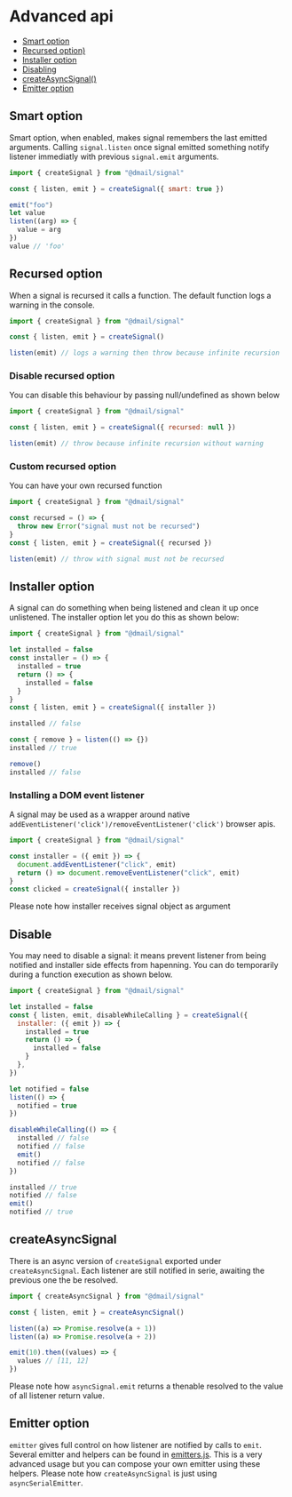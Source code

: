 # Advanced api

* [Smart option](#smart-option)
* [Recursed option)](#recursed-option)
* [Installer option](#installer-option)
* [Disabling](#disable)
* [createAsyncSignal()](#createasyncsignal)
* [Emitter option](#emitter-option)

## Smart option

Smart option, when enabled, makes signal remembers the last emitted arguments.
Calling `signal.listen` once signal emitted something notify listener immediatly with previous `signal.emit` arguments.

```javascript
import { createSignal } from "@dmail/signal"

const { listen, emit } = createSignal({ smart: true })

emit("foo")
let value
listen((arg) => {
  value = arg
})
value // 'foo'
```

## Recursed option

When a signal is recursed it calls a function.
The default function logs a warning in the console.

```javascript
import { createSignal } from "@dmail/signal"

const { listen, emit } = createSignal()

listen(emit) // logs a warning then throw because infinite recursion
```

### Disable recursed option

You can disable this behaviour by passing null/undefined as shown below

```javascript
import { createSignal } from "@dmail/signal"

const { listen, emit } = createSignal({ recursed: null })

listen(emit) // throw because infinite recursion without warning
```

### Custom recursed option

You can have your own recursed function

```javascript
import { createSignal } from "@dmail/signal"

const recursed = () => {
  throw new Error("signal must not be recursed")
}
const { listen, emit } = createSignal({ recursed })

listen(emit) // throw with signal must not be recursed
```

## Installer option

A signal can do something when being listened and clean it up once unlistened.
The installer option let you do this as shown below:

```javascript
import { createSignal } from "@dmail/signal"

let installed = false
const installer = () => {
  installed = true
  return () => {
    installed = false
  }
}
const { listen, emit } = createSignal({ installer })

installed // false

const { remove } = listen(() => {})
installed // true

remove()
installed // false
```

### Installing a DOM event listener

A signal may be used as a wrapper around native `addEventListener('click')/removeEventListener('click')` browser apis.

```javascript
import { createSignal } from "@dmail/signal"

const installer = ({ emit }) => {
  document.addEventListener("click", emit)
  return () => document.removeEventListener("click", emit)
}
const clicked = createSignal({ installer })
```

Please note how installer receives signal object as argument

## Disable

You may need to disable a signal: it means prevent listener from being notified and installer side effects from hapenning. You can do temporarily during a function execution as shown below.

```javascript
import { createSignal } from "@dmail/signal"

let installed = false
const { listen, emit, disableWhileCalling } = createSignal({
  installer: ({ emit }) => {
    installed = true
    return () => {
      installed = false
    }
  },
})

let notified = false
listen(() => {
  notified = true
})

disableWhileCalling(() => {
  installed // false
  notified // false
  emit()
  notified // false
})

installed // true
notified // false
emit()
notified // true
```

## createAsyncSignal

There is an async version of `createSignal` exported under `createAsyncSignal`.
Each listener are still notified in serie, awaiting the previous one the be resolved.

```javascript
import { createAsyncSignal } from "@dmail/signal"

const { listen, emit } = createAsyncSignal()

listen((a) => Promise.resolve(a + 1))
listen((a) => Promise.resolve(a + 2))

emit(10).then((values) => {
  values // [11, 12]
})
```

Please note how `asyncSignal.emit` returns a thenable resolved to the value of all listener return value.

## Emitter option

`emitter` gives full control on how listener are notified by calls to `emit`.
Several emitter and helpers can be found in [emitters.js](../src/emitters.js).
This is a very advanced usage but you can compose your own emitter using these helpers.
Please note how `createAsyncSignal` is just using `asyncSerialEmitter`.
